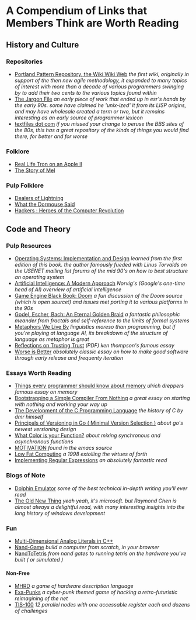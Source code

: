
# A Compendium of Links that Members Think are Worth Reading

## History and Culture

### Repositories

* [Portland Pattern Repository, the Wiki Wiki Web](http://c2.com/cgi/wiki) *the first wiki, originally in support of the then new agile methodology, it expanded to many topics of interest with more than a decade of various programmers swinging by to add their two cents to the various topics found within*
* [The Jargon File](http://www.catb.org/jargon/html/) *an early piece of work that ended up in esr's hands by the early 90s. some have claimed he 'unix-ized' it from its LISP origins, and may have wholesale created a term or two, but it remains interesting as an early source of programmer lexicon*
* [textfiles dot com](http://textfiles.com/) *if you missed your change to peruse the BBS sites of the 80s, this has a great repository of the kinds of things you would find there, for better and for worse*

### Folklore

* [Real Life Tron on an Apple II](https://blog.danielwellman.com/2008/10/real-life-tron-on-an-apple-iigs.html)
* [The Story of Mel](http://www.catb.org/~esr/jargon/html/story-of-mel.html)

### Pulp Folklore

* [Dealers of Lightning](http://www.amazon.com/Dealers-Lightning-Xerox-PARC-Computer/dp/0887309895)
* [What the Dormouse Said](http://www.amazon.com/What-Dormouse-Said-Counterculture-Personal/dp/0143036769)
* [Hackers : Heroes of the Computer Revolution](http://www.amazon.com/Hackers-Computer-Revolution-Anniversary-Edition/dp/1449388396)

## Code and Theory

### Pulp Resources

* [Operating Systems: Implementation and Design](http://www.amazon.com/Operating-Systems-Implementation-Prentice-Hall-Software/dp/0136374069) *learned from the first edition of this book. the author famously fueded with Linus Torvalds on the USENET mailing list forums of the mid 90's on how to best structure an operating system*
* [Artificial Intelligence: A Modern Approach](http://aima.cs.berkeley.edu/) *Norvig's (Google's one-time head of AI) overview of artificial intelligence*
* [Game Engine Black Book: Doom](https://www.amazon.com/Game-Engine-Black-Book-Doom/dp/1987418433) *a fun discussion of the Doom source (which is open source!) and issues met porting it to various platforms in the 90s*
* [Godel, Escher, Bach: An Eternal Golden Braid](https://www.amazon.com/G%C3%B6del-Escher-Bach-Eternal-Golden/dp/0465026567) *a fantastic philosophic meander from fractals and self-reference to the limits of formal systems*
* [Metaphors We Live By](http://www.amazon.com/Metaphors-We-Live-George-Lakoff/dp/0226468011) *linguistics moreso than programming, but if you're playing at language AI, its breakdown of the structure of language as metaphor is great*
* [Reflections on Trusting Trust](https://www.cs.cmu.edu/~rdriley/487/papers/Thompson_1984_ReflectionsonTrustingTrust.pdf) *(PDF) ken thompson's famous essay*
* [Worse is Better](https://www.dreamsongs.com/RiseOfWorseIsBetter.html) *absolutely classic essay on how to make good software through early release and frequenty iteration*

### Essays Worth Reading

* [Things every programmer should know about memory](http://lwn.net/Articles/250967/) *ulrich dreppers famous essay on memory*
* [Bootstrapping a Simple Compiler From Nothing](https://web.archive.org/web/20160604035203/http://homepage.ntlworld.com/edmund.grimley-evans/bcompiler.html) *a great essay on starting with nothing and working your way up*
* [The Development of the C Programming Language](https://web.archive.org/web/20080818014037/http://cm.bell-labs.com/who/dmr/chist.html) *the history of C by dmr himself*
* [Principals of Versioning in Go ( Minimal Version Selection )](https://research.swtch.com/vgo-principles) *about go's newest versioning design*
* [What Color is your Function?](https://journal.stuffwithstuff.com/2015/02/01/what-color-is-your-function/) *about mixing synchronous and asynchronous functions*
* [MOTIVATION](https://www.gnu.org/philosophy/motivation.html) *found in the emacs source*
* [Low Fat Computing](http://www.ultratechnology.com/lowfat.htm) *a 1998 extolling the virtues of forth*
* [Implementing Regular Expressions](https://swtch.com/~rsc/regexp/) *an absolutely fantastic read*

### Blogs of Note

* [Dolphin Emulator](https://dolphin-emu.org/blog/) *some of the best technical in-depth writing you'll ever read*
* [The Old New Thing](https://devblogs.microsoft.com/oldnewthing/) *yeah yeah, it's microsoft. but Raymond Chen is almost always a delightful read, with many interesting insights into the long history of windows development*

### Fun

* [Multi-Dimensional Analog Literals in C++](http://www.eelis.net/C++/analogliterals.xhtml)
* [Nand-Game](https://nandgame.com/) *build a computer from scratch, in your browser*
* [NandToTetris](https://www.nand2tetris.org/) *from nand gates to running tetris on the hardware you've built ( or simulated )*

#### Non-Free

* [MHRD](https://store.steampowered.com/app/576030/MHRD/) *a game of hardware description language*
* [Exa-Punks](https://store.steampowered.com/app/716490/EXAPUNKS/) *a cyber-punk themed game of hacking a retro-futuristic reimagining of the net*
* [TIS-100](https://store.steampowered.com/app/370360/TIS100/) *12 parallel nodes with one accessable register each and dozens of challenges*
